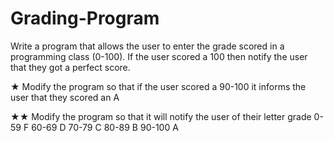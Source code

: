 # Grading-Program

Write a program that allows the user to enter the grade scored in a programming class (0-100).
If the user scored a 100 then notify the user that they got a perfect score.

★ Modify the program so that if the user scored a 90-100 it informs the user that they scored an A

★★ Modify the program so that it will notify the user of their letter grade
0-59 F 60-69 D 70-79 C 80-89 B 90-100 A
